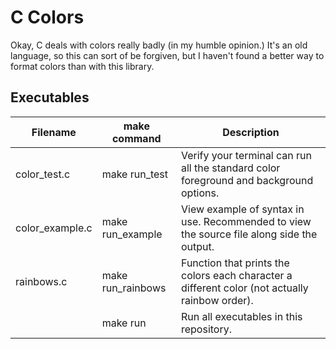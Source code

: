 # C Colors
Okay, C deals with colors really badly (in my humble opinion.) It's an old language, so this can sort of be forgiven, but I haven't found a better way to format colors than with this library.

## Executables
| Filename          | make command      | Description                                                                                       |
|-------------------|-------------------|---------------------------------------------------------------------------------------------------|
| color_test.c      | make run_test     | Verify your terminal can run all the standard color foreground and background options.            |
| color_example.c   | make run_example  | View example of syntax in use. Recommended to view the source file along side the output.         |
| rainbows.c        | make run_rainbows | Function that prints the colors each character a different color (not actually rainbow order).    |
|                   | make run          | Run all executables in this repository.                                                        |
